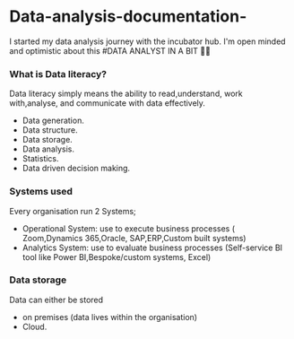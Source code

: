 # Data-analysis-documentation-
I started my data analysis journey with the incubator hub. I'm open minded and optimistic about this #DATA ANALYST IN A BIT 🫶💪


### What is  Data literacy?
Data literacy simply means the ability to read,understand, work with,analyse, and communicate with data effectively.
   - Data generation.
   - Data  structure.
   - Data storage.
   - Data analysis.
   - Statistics.
   - Data driven decision making.

### Systems used 
 Every organisation run 2 Systems;
  - Operational System: use to execute business processes ( Zoom,Dynamics 365,Oracle, SAP,ERP,Custom built systems)
  - Analytics System: use to evaluate business processes (Self-service BI tool like Power BI,Bespoke/custom systems, Excel)

### Data storage 
 Data can either be stored 
   - on premises (data lives within the organisation)
   - Cloud.
